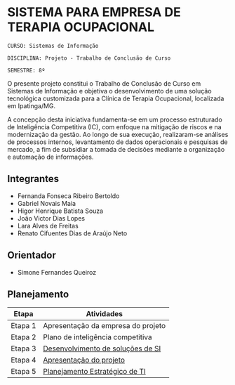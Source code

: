 #  SISTEMA PARA EMPRESA DE TERAPIA OCUPACIONAL

`CURSO: Sistemas de Informação`

`DISCIPLINA: Projeto - Trabalho de Conclusão de Curso`

`SEMESTRE: 8º`

O presente projeto constitui o Trabalho de Conclusão de Curso em Sistemas de Informação e objetiva o desenvolvimento de uma solução tecnológica customizada para a Clínica de Terapia Ocupacional, localizada em Ipatinga/MG. 

A concepção desta iniciativa fundamenta-se em um processo estruturado de Inteligência Competitiva (IC), com enfoque na mitigação de riscos e na modernização da gestão. Ao longo de sua execução, realizaram-se análises de processos internos, levantamento de dados operacionais e pesquisas de mercado, a fim de subsidiar a tomada de decisões mediante a organização e automação de informações.

## Integrantes

* Fernanda Fonseca Ribeiro Bertoldo 
* Gabriel Novais Maia
* Higor Henrique Batista Souza
* João Victor Dias Lopes 
* Lara Alves de Freitas
* Renato Cifuentes Dias de Araújo Neto


## Orientador

* Simone Fernandes Queiroz

## Planejamento

| Etapa | Atividades |
|---|---|
| Etapa 1 | Apresentação da empresa do projeto |
| Etapa 2 | Plano de inteligência competitiva |
| Etapa 3 | [Desenvolvimento de soluções de SI](https://github.com/ICEI-PUC-Minas-PMV-SI/pmv-si-2025-2-pe8-t2-si-eixo8-t2-g1/blob/main/Etapa3) |
| Etapa 4 | [Apresentação do projeto](https://github.com/ICEI-PUC-Minas-PMV-SI/pmv-si-2025-2-pe8-t2-si-eixo8-t2-g1/blob/main/Etapa4) |
| Etapa 5 | [Planejamento Estratégico de TI](https://github.com/ICEI-PUC-Minas-PMV-SI/pmv-si-2025-2-pe8-t2-si-eixo8-t2-g1/blob/main/Etapa5) |

